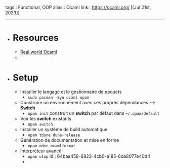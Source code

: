 tags:: Functional, OOP
alias:: Ocaml
link:: https://ocaml.org/ 
[[Jul 21st, 2023]]
***

- # Resources
	- [Real world Ocaml](https://dev.realworldocaml.org/platform.html)
	-
- # Setup
	- Installer le langage et le gestionnaire de paquets
		- `sudo pacman -Syu ocaml opam`
	- Construire un environnement avec ces propres dépendances --> **Switch**
		- `opam init` construit un **switch** par défaut dans `~/.opam/default`
	- Voir les **switch** existants
		- `opam switch`
	- Installer un système de build automatique
		- `opam tdune dune-release`
	- Génération de documentation et mise en forme
		- `opam odoc ocamlformat`
	- Interpréteur avancé
		- `opam utop`
		  id:: 64baa458-6823-4cb0-a185-6da8077e40d4
		-
